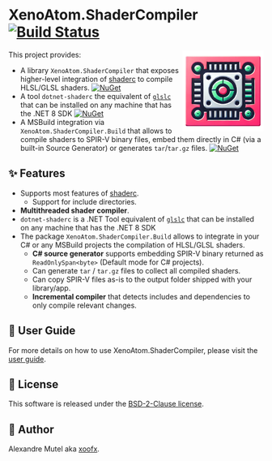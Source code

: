 # XenoAtom.ShaderCompiler [![Build Status](https://github.com/XenoAtom/XenoAtom.ShaderCompiler/workflows/ci/badge.svg?branch=main)](https://github.com/XenoAtom/XenoAtom.ShaderCompiler/actions)

<img align="right" width="160px" height="160px" src="https://raw.githubusercontent.com/XenoAtom/XenoAtom.ShaderCompiler/main/img/XenoAtom.ShaderCompiler.png">

This project provides:

- A library `XenoAtom.ShaderCompiler` that exposes higher-level integration of [shaderc](https://github.com/google/shaderc) to compile HLSL/GLSL shaders. [![NuGet](https://img.shields.io/nuget/v/XenoAtom.ShaderCompiler.svg)](https://www.nuget.org/packages/XenoAtom.ShaderCompiler/)
- A tool `dotnet-shaderc` the equivalent of [`glslc`](https://github.com/google/shaderc/tree/main/glslc) that can be installed on any machine that has the .NET 8 SDK  [![NuGet](https://img.shields.io/nuget/v/dotnet-shaderc.svg)](https://www.nuget.org/packages/dotnet-shaderc/)
- A MSBuild integration via `XenoAtom.ShaderCompiler.Build` that allows to compile shaders to SPIR-V binary files, embed them directly in C# (via a built-in Source Generator) or generates `tar`/`tar.gz` files.  [![NuGet](https://img.shields.io/nuget/v/XenoAtom.ShaderCompiler.Build.svg)](https://www.nuget.org/packages/XenoAtom.ShaderCompiler.Build/)

## ✨ Features

- Supports most features of [shaderc](https://github.com/google/shaderc).
  - Support for include directories.
- **Multithreaded shader compiler**.
- `dotnet-shaderc` is a .NET Tool equivalent of [`glslc`](https://github.com/google/shaderc/tree/main/glslc) that can be installed on any machine that has the .NET 8 SDK
- The package `XenoAtom.ShaderCompiler.Build` allows to integrate in your C# or any MSBuild projects the compilation of HLSL/GLSL shaders.
  - **C# source generator** supports embedding SPIR-V binary returned as `ReadOnlySpan<byte>` (Default mode for C# projects).
  - Can generate `tar` / `tar.gz` files to collect all compiled shaders.
  - Can copy SPIR-V files as-is to the output folder shipped with your library/app.
  - **Incremental compiler** that detects includes and dependencies to only compile relevant changes.

## 📖 User Guide

For more details on how to use XenoAtom.ShaderCompiler, please visit the [user guide](https://github.com/XenoAtom/XenoAtom.ShaderCompiler/blob/main/doc/readme.md).

## 🪪 License

This software is released under the [BSD-2-Clause license](https://opensource.org/licenses/BSD-2-Clause). 

## 🤗 Author

Alexandre Mutel aka [xoofx](https://xoofx.github.io).
